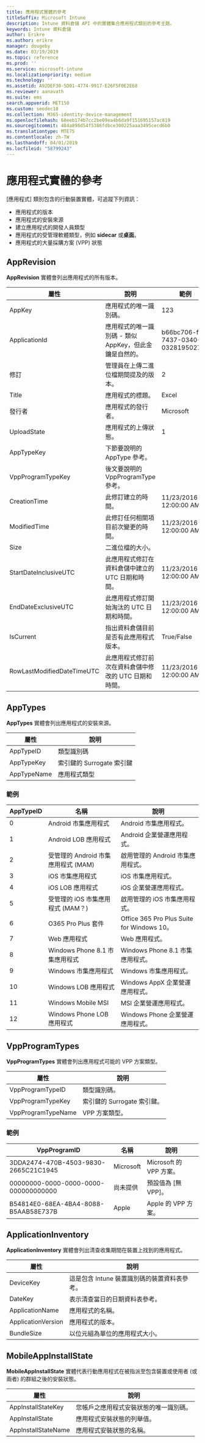 ```yaml
---
title: 應用程式實體的參考
titleSuffix: Microsoft Intune
description: Intune 資料倉儲 API 中的實體集合應用程式類別的參考主題。
keywords: Intune 資料倉儲
author: Erikre
ms.author: erikre
manager: dougeby
ms.date: 03/19/2019
ms.topic: reference
ms.prod: ''
ms.service: microsoft-intune
ms.localizationpriority: medium
ms.technology: ''
ms.assetid: A92DEF30-5D01-4774-9917-E26F5F0E2E68
ms.reviewer: aanavath
ms.suite: ems
search.appverid: MET150
ms.custom: seodec18
ms.collection: M365-identity-device-management
ms.openlocfilehash: 68eeb174b7cc2be09ea4b6da9f151695157ac819
ms.sourcegitcommit: 484a898d54f5386fdbce300225aaa3495cecd6b0
ms.translationtype: MTE75
ms.contentlocale: zh-TW
ms.lasthandoff: 04/01/2019
ms.locfileid: "58799243"
---
```

# <a name="reference-for-application-entities"></a>應用程式實體的參考

[應用程式] 類別包含的行動裝置實體，可追蹤下列資訊：

  -  應用程式的版本
  -  應用程式的安裝來源
  -  建立應用程式的開發人員類型
  -  應用程式的受管理軟體類型，例如 **sidecar** 或**桌面**。
  -  應用程式的大量採購方案 (VPP) 狀態

## <a name="apprevision"></a>AppRevision

**AppRevision** 實體會列出應用程式的所有版本。

| 屬性  | 說明 | 範例 |
|---------|------------|--------|
| AppKey |應用程式的唯一識別碼。 |123 |
| ApplicationId |應用程式的唯一識別碼 - 類似 AppKey，但此金鑰是自然的。 |b66bc706-ffff-7437-0340-032819502773 |
| 修訂 |管理員在上傳二進位檔期間提及的版本。 |2 |
| Title |應用程式的標題。 |Excel |
| 發行者 |應用程式的發行者。 |Microsoft |
| UploadState |應用程式的上傳狀態。 |1 |
| AppTypeKey |下節要說明的 AppType 參考。 | |
| VppProgramTypeKey |後文要說明的 VppProgramType 參考。 | |
| CreationTime |此修訂建立的時間。 |11/23/2016 12:00:00 AM |
| ModifiedTime |此修訂任何相關項目前次變更的時間。 |11/23/2016 12:00:00 AM |
| Size |二進位檔的大小。 | |
| StartDateInclusiveUTC |此應用程式修訂在資料倉儲中建立的 UTC 日期和時間。 |11/23/2016 12:00:00 AM |
| EndDateExclusiveUTC |此應用程式修訂開始淘汰的 UTC 日期和時間。 |11/23/2016 12:00:00 AM |
| IsCurrent |指出資料倉儲目前是否有此應用程式版本。 |True/False |
| RowLastModifiedDateTimeUTC |此應用程式修訂前次在資料倉儲中修改的 UTC 日期和時間。 |11/23/2016 12:00:00 AM |

## <a name="apptypes"></a>AppTypes

**AppTypes** 實體會列出應用程式的安裝來源。

| 屬性  | 說明 |
|---------|------------|
| AppTypeID |類型識別碼 |
| AppTypeKey |索引鍵的 Surrogate 索引鍵 |
| AppTypeName |應用程式類型 |

### <a name="example"></a>範例

| AppTypeID  | 名稱 | 說明 |
|---------|------------|--------|
| 0 |Android 市集應用程式 | Android 市集應用程式。 |
| 1 |Android LOB 應用程式 | Android 企業營運應用程式。 |
| 2 |受管理的 Android 市集應用程式 (MAM) | 啟用管理的 Android 市集應用程式。 |
| 3 |iOS 市集應用程式 | iOS 市集應用程式。 |
| 4 |iOS LOB 應用程式 | iOS 企業營運應用程式。 |
| 5 |受管理的 iOS 市集應用程式 (MAM？) | 啟用管理的 iOS 市集應用程式。 |
| 6 |O365 Pro Plus 套件 | Office 365 Pro Plus Suite for Windows 10。 |
| 7 |Web 應用程式 | Web 應用程式。 |
| 8 |Windows Phone 8.1 市集應用程式 | Windows Phone 8.1 市集應用程式。 |
| 9 |Windows 市集應用程式 | Windows 市集應用程式。 |
| 10 |Windows LOB 應用程式 | Windows AppX 企業營運應用程式。 |
| 11 |Windows Mobile MSI | MSI 企業營運應用程式。 |
| 12 |Windows Phone LOB 應用程式 | Windows Phone 企業營運應用程式。 |


## <a name="vppprogramtypes"></a>VppProgramTypes

**VppProgramTypes** 實體會列出應用程式可能的 VPP 方案類型。

| 屬性  | 說明 |
|---------|------------|
| VppProgramTypeID | 類型識別碼。 |
| VppProgramTypeKey | 索引鍵的 Surrogate 索引鍵。 |
| VppProgramTypeName | VPP 方案類型。 |

### <a name="example"></a>範例

| VppProgramID  | 名稱 | 說明 |
|---------|------------|--------|
| 3DDA2474-470B-4503-9830-2665C21C1945 | Microsoft | Microsoft 的 VPP 方案。 |
| 00000000-0000-0000-0000-000000000000 | 尚未提供 | 預設值為 [無 VPP]。 |
| B54814E0-68EA-4BA4-8088-B5AAB58E737B | Apple | Apple 的 VPP 方案。 |



## <a name="applicationinventory"></a>ApplicationInventory

**ApplicationInventory** 實體會列出清查收集期間在裝置上找到的應用程式。

| 屬性  | 說明 |
|---------|------------|
| DeviceKey | 這是包含 Intune 裝置識別碼的裝置資料表參考。 |
| DateKey | 表示清查當日的日期資料表參考。 |
| ApplicationName | 應用程式的名稱。 |
| ApplicationVersion | 應用程式的版本。 |
| BundleSize | 以位元組為單位的應用程式大小。 |

## <a name="mobileappinstallstate"></a>MobileAppInstallState

**MobileAppInstallState** 實體代表行動應用程式在被指派至包含裝置或使用者 (或兩者) 的群組之後的安裝狀態。

| 屬性 | 說明 |
|---|---|
| AppInstallStateKey | 您帳戶之應用程式安裝狀態的唯一識別碼。 |
| AppInstallState | 應用程式安裝狀態的列舉值。 |
| AppInstallStateName | 應用程式安裝狀態的名稱。 |



